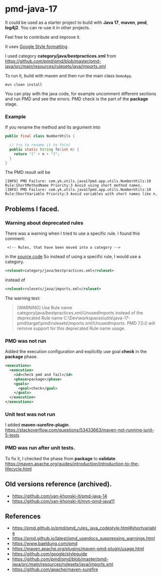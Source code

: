 # pmd-java-17
It could be used as a starter project to build with **Java 17**, **maven**, **pmd**, **log4j2**.
You can re-use it in other projects.

Feel free to contribute and improve it.

It uses [Google Style formatting](https://github.com/google/styleguide/blob/gh-pages/intellij-java-google-style.xml).

I used category **category/java/bestpractices.xml**
from https://github.com/pmd/pmd/blob/master/pmd-java/src/main/resources/rulesets/java/imports.xml

To run it, build with maven and then run the main class `DemoApp`. 
```
mvn clean install
```

You can play with the java code, for example uncomment different sections and run PMD and see the errors.
PMD check is the part of the **package** stage.

### Example
If you rename the method and its argument into
```java
public final class NumberUtils {

  // try to rename it to fo(n)
  public static String fo(int n) {
    return "[" + n + "]";
  }
}
```
The PMD result will be
```text
[INFO] PMD Failure: com.yk.utils.java17pmd.app.utils.NumberUtils:10 Rule:ShortMethodName Priority:3 Avoid using short method names.
[INFO] PMD Failure: com.yk.utils.java17pmd.app.utils.NumberUtils:10 Rule:ShortVariable Priority:3 Avoid variables with short names like n.
```

## Problems I faced.

### Warning about deprecated rules
There was a warning when I tried to use a specific rule.
I found this comment:
```commandline
 <!-- Rules, that have been moved into a category -->
```
in the [source code](https://github.com/pmd/pmd/blob/master/pmd-java/src/main/resources/rulesets/java/junit.xml)
So instead of using a specific rule, I would use a category.

```xml
<ruleset>category/java/bestpractices.xml</ruleset>
```
instead of
```xml
<ruleset>rulesets/java/imports.xml</ruleset>
```

The warning text:

> [WARNING] Use Rule name category/java/bestpractices.xml/UnusedImports instead of the deprecated Rule name 
> C:\Dev\workspaces\utils\java-17-pmd\target\pmd\rulesets\imports.xml/UnusedImports. 
> PMD 7.0.0 will remove support for this deprecated Rule name usage.

### PMD was not run
Added the execution configuration and explicitly use goal **check** in the **package** phase.
```xml
<executions>
  <execution>
    <id>check pmd and fail</id>
    <phase>package</phase>
    <goals>
      <goal>check</goal>
    </goals>
  </execution>
</executions>
```

### Unit test was not run
I added **maven-surefire-plugin**.
https://stackoverflow.com/questions/53433663/maven-not-running-junit-5-tests

### PMD was run after unit tests.
To fix it, I checked the phase from **package** to **validate**.
https://maven.apache.org/guides/introduction/introduction-to-the-lifecycle.html

## Old versions reference (archived).
- https://github.com/yan-khonski-it/pmd-java-14
- https://github.com/yan-khonski-it/mvn-pmd-java11

## References
- https://pmd.github.io/pmd/pmd_rules_java_codestyle.html#shortvariable
- https://pmd.github.io/latest/pmd_userdocs_suppressing_warnings.html
- https://www.baeldung.com/pmd
- https://maven.apache.org/plugins/maven-pmd-plugin/usage.html
- https://github.com/google/styleguide
- https://github.com/pmd/pmd/blob/master/pmd-java/src/main/resources/rulesets/java/imports.xml
- https://github.com/apache/maven-surefire